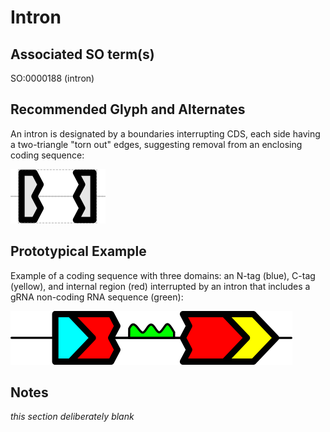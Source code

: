 # Intron

## Associated SO term(s)
SO:0000188 (intron)

## Recommended Glyph and Alternates
An intron is designated by a boundaries interrupting CDS, each side having a two-triangle "torn out" edges, suggesting removal from an enclosing coding sequence:

![glyph specification](intron-specification.png)

## Prototypical Example

Example of a coding sequence with three domains: an N-tag (blue), C-tag (yellow), and internal region (red) interrupted by an intron that includes a gRNA non-coding RNA sequence (green):

![example](intron-example.png)

## Notes
*this section deliberately blank*
